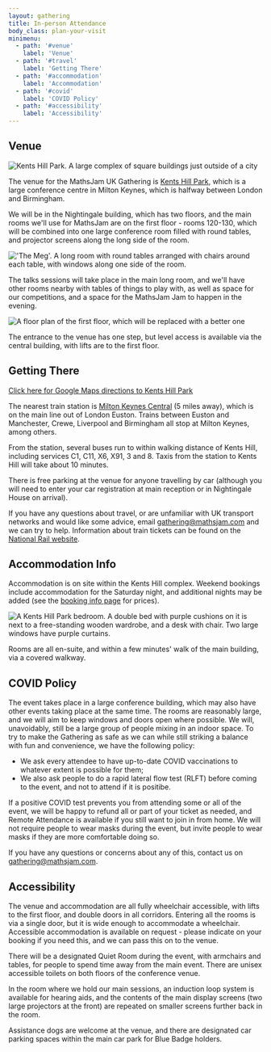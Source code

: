 ```yaml
---
layout: gathering
title: In-person Attendance
body_class: plan-your-visit
minimenu:
  - path: '#venue'
    label: 'Venue'
  - path: '#travel'
    label: 'Getting There'
  - path: '#accommodation'
    label: 'Accommodation'
  - path: '#covid'
    label: 'COVID Policy'
  - path: '#accessibility'
    label: 'Accessibility'
---
```


<h2 id="venue">Venue</h2>

![Kents Hill Park. A large complex of square buildings just outside of a city](../../images/kentshillpark.jpg)

The venue for the MathsJam UK Gathering is [Kents Hill Park](https://www.kentshillpark.com/), which is a large conference centre in Milton Keynes, which is halfway between London and Birmingham.

We will be in the Nightingale building, which has two floors, and the main rooms we'll use for MathsJam are on the first floor - rooms 120-130, which will be combined into one large conference room filled with round tables, and projector screens along the long side of the room.

!['The Meg'. A long room with round tables arranged with chairs around each table, with windows along one side of the room.](../../images/themeg.jpeg)

The talks sessions will take place in the main long room, and we'll have other rooms nearby with tables of things to play with, as well as space for our competitions, and a space for the MathsJam Jam to happen in the evening.

![A floor plan of the first floor, which will be replaced with a better one](../../images/nightingale1_temp.png)

The entrance to the venue has one step, but level access is available via the central building, with lifts are to the first floor.

<h2 id="travel">Getting There</h2>

[Click here for Google Maps directions to Kents Hill Park](https://www.google.com/maps/dir//Kents+Hill+Park+Training+and+Conference+Centre,+Swallow+House,+Timbold+Drive,+Kents+Hill,+Milton+Keynes/@52.0301238,-0.7374372,13z/data=!3m1!4b1!4m9!4m8!1m0!1m5!1m1!1s0x4877ab37beef90c9:0x5eef9b75fd026deb!2m2!1d-0.702418!2d52.030129!3e2)

The nearest train station is [Milton Keynes Central](https://www.nationalrail.co.uk/stations/milton-keynes-central/) (5 miles away), which is on the main line out of London Euston. Trains between Euston and Manchester, Crewe, Liverpool and Birmingham all stop at Milton Keynes, among others. 

From the station, several buses run to within walking distance of Kents Hill, including services C1, C11, X6, X91, 3 and 8. Taxis from the station to Kents Hill will take about 10 minutes.

There is free parking at the venue for anyone travelling by car (although you will need to enter your car registration at main reception or in Nightingale House on arrival).

If you have any questions about travel, or are unfamiliar with UK transport networks and would like some advice, email [gathering@mathsjam.com](mailto:gathering@mathsjam.com) and we can try to help. Information about train tickets can be found on the [National Rail website](https://www.nationalrail.co.uk/tickets-railcards-and-offers/ticket-types/).

<h2 id="accommodation">Accommodation Info</h2>

Accommodation is on site within the Kents Hill complex. Weekend bookings include accommodation for the Saturday night, and additional nights may be added (see the [booking info page]({{site.url}}/gathering/uk/plan-your-visit/booking) for prices). 

![A Kents Hill Park bedroom. A double bed with purple cushions on it is next to a free-standing wooden wardrobe, and a desk with chair. Two large windows have purple curtains.](../../images/kentshill-accom.jpg)

Rooms are all en-suite, and within a few minutes' walk of the main building, via a covered walkway.

<h2 id="covid">COVID Policy</h2>

The event takes place in a large conference building, which may also have other events taking place at the same time. The rooms are reasonably large, and we will aim to keep windows and doors open where possible. We will, unavoidably, still be a large group of people mixing in an indoor space. To try to make the Gathering as safe as we can while still striking a balance with fun and convenience, we have the following policy:

- We ask every attendee to have up-to-date COVID vaccinations to whatever extent is possible for them;
- We also ask people to do a rapid lateral flow test (RLFT) before coming to the event, and not to attend if it is positibe.

If a positive COVID test prevents you from attending some or all of the event, we will be happy to refund all or part of your ticket as needed, and Remote Attendance is available if you still want to join in from home. We will not require people to wear masks during the event, but invite people to wear masks if they are more comfortable doing so.

If you have any questions or concerns about any of this, contact us on [gathering@mathsjam.com](mailto:gathering@mathsjam.com).

<h2 id="accessibility">Accessibility</h2>

The venue and accommodation are all fully wheelchair accessible, with lifts to the first floor, and double doors in all corridors. Entering all the rooms is via a single door, but it is wide enough to accommodate a wheelchair. Accessible accommodation is available on request - please indicate on your booking if you need this, and we can pass this on to the venue.

There will be a designated Quiet Room during the event, with armchairs and tables, for people to spend time away from the main event. There are unisex accessible toilets on both floors of the conference venue.

In the room where we hold our main sessions, an induction loop system is available for hearing aids, and the contents of the main display screens (two large projectors at the front) are repeated on smaller screens further back in the room.

Assistance dogs are welcome at the venue, and there are designated car parking spaces within the main car park for Blue Badge holders.
